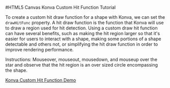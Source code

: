 
#HTML5 Canvas Konva Custom Hit Function Tutorial

To create a custom hit draw function for a shape with Konva, we can set
the `drawHitFunc` property.  A hit draw function is the function that Konva
will use to draw a region used for hit detection.  Using a custom draw hit
function can have several benefits, such as making the hit region larger
so that it's easier for users to interact with a shape, making some portions
of a shape detectable and others not, or simplifying the hit draw function
in order to improve rendering performance.

Instructions: Mouseover, mouseout, mousedown, and mouseup over the star and
observe that the hit region is an over sized circle encompassing the shape.

<a class="jsbin-embed" href="http://jsbin.com/ruyica/1/embed?js,output">Konva Custom Hit Function  Demo</a><script src="http://static.jsbin.com/js/embed.js"></script>
